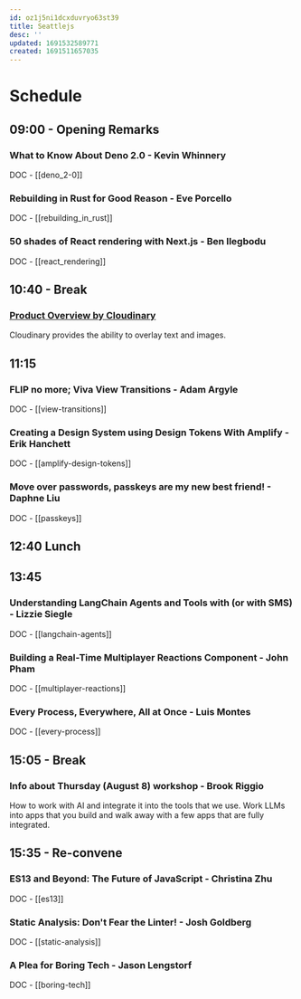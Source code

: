 ```yaml
---
id: oz1j5ni1dcxduvryo63st39
title: Seattlejs
desc: ''
updated: 1691532589771
created: 1691511657035
---
```


# Schedule
## 09:00 - Opening Remarks
 
### What to Know About Deno 2.0 - Kevin Whinnery 
DOC - [[deno_2-0]]

### Rebuilding in Rust for Good Reason - Eve Porcello 
DOC - [[rebuilding_in_rust]]

### 50 shades of React rendering with Next.js - Ben Ilegbodu 
DOC - [[react_rendering]]

## 10:40 - Break
### [Product Overview by Cloudinary](https://next.cloudinary.dev/)
Cloudinary provides the ability to overlay text and images.

## 11:15
### FLIP no more; Viva View Transitions - Adam Argyle 
DOC - [[view-transitions]]

### Creating a Design System using Design Tokens With Amplify - Erik Hanchett 
DOC - [[amplify-design-tokens]]

### Move over passwords, passkeys are my new best friend! - Daphne Liu 
DOC - [[passkeys]]

## 12:40  Lunch
## 13:45

### Understanding LangChain Agents and Tools with  (or with SMS) - Lizzie Siegle 
DOC - [[langchain-agents]]
### Building a Real-Time Multiplayer Reactions Component - John Pham 
DOC - [[multiplayer-reactions]]
### Every Process, Everywhere, All at Once - Luis Montes 
DOC - [[every-process]]

## 15:05 - Break
### Info about Thursday (August 8) workshop - Brook Riggio
How to work with AI and integrate it into the tools that we use. Work LLMs into apps that you build and walk away with a few apps that are fully integrated.

## 15:35 - Re-convene

### ES13 and Beyond: The Future of JavaScript - Christina Zhu  
DOC - [[es13]]
### Static Analysis: Don't Fear the Linter! - Josh Goldberg 
DOC - [[static-analysis]]
### A Plea for Boring Tech - Jason Lengstorf 
DOC - [[boring-tech]]